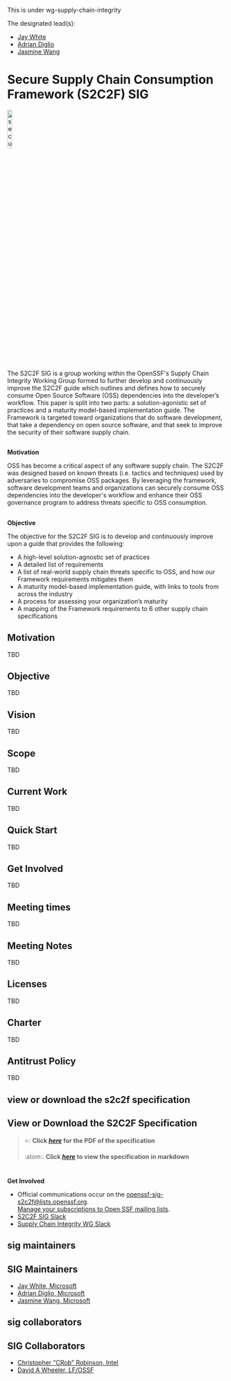 This is under wg-supply-chain-integrity


The designated lead(s):
- [Jay White](https://github.com/camaleon2016)
- [Adrian Diglio](https://github.com/adriandiglio)
- [Jasmine Wang](https://github.com/jasminewang0)

# Secure Supply Chain Consumption Framework (S2C2F) SIG

<img alt="secure package icon" src="images/secure-package-icon.png" width=15%>

The S2C2F SIG is a group working within the OpenSSF's Supply Chain Integrity Working Group formed to further develop and continuously improve the S2C2F guide which outlines and defines how to securely consume Open Source Software (OSS) dependencies into the developer’s workflow. This paper is split into two parts: a solution-agonistic set of practices and a maturity model-based implementation guide. The Framework is targeted toward organizations that do software development, that take a dependency on open source software, and that seek to improve the security of their software supply chain.


## 
**Motivation**

OSS has become a critical aspect of any software supply chain. The S2C2F was designed based on known threats (i.e. tactics and techniques) used by adversaries to compromise OSS packages. By leveraging the framework, software development teams and organizations can securely consume OSS dependencies into the developer's workflow and enhance their OSS governance program to address threats specific to OSS consumption.


## 
**Objective**

The objective for the S2C2F SIG is to develop and continuously improve upon a guide that provides the following:

* A high-level solution-agnostic set of practices 
* A detailed list of requirements 
* A list of real-world supply chain threats specific to OSS, and how our Framework requirements mitigates them 
* A maturity model-based implementation guide, with links to tools from across the industry 
* A process for assessing your organization’s maturity 
* A mapping of the Framework requirements to 6 other supply chain specifications 


##

## Motivation

TBD

## Objective

TBD

## Vision

TBD

## Scope

TBD

## Current Work

TBD

## Quick Start

TBD

## Get Involved

TBD

## Meeting times

TBD

## Meeting Notes

TBD

## Licenses

TBD

## Charter

TBD

## Antitrust Policy

TBD

## view or download the s2c2f specification

## View or Download the S2C2F Specification

> ⭐: **Click
> _[here](./specification/Secure_Supply_Chain_Consumption_Framework_(S2C2F).pdf)_ for the PDF of the specification**
> 
> :atom:: **Click _[here](./specification/framework.md)_ to view the specification in markdown**

# 
**Get Involved**

*   Official communications occur on the [openssf-sig-s2c2f@lists.openssf.org](https://lists.openssf.org/g/openssf-sig-s2c2f).  \
[Manage your subscriptions to Open SSF mailing lists](https://lists.openssf.org/g/main/subgroups).
*   [S2C2F SIG Slack](https://openssf.slack.com/archives/C03THTH3RSM)
*   [Supply Chain Integrity WG Slack](https://openssf.slack.com/archives/C01A1MA7A1K)

## sig maintainers

## SIG Maintainers
- [Jay White, Microsoft](https://github.com/camaleon2016)
- [Adrian Diglio, Microsoft](https://github.com/adriandiglio)
- [Jasmine Wang, Microsoft](https://github.com/jasminewang0)

## sig collaborators

## SIG Collaborators
- [Christopher "CRob" Robinson, Intel](https://github.com/SecurityCRob)
- [David A Wheeler, LF/OSSF](https://github.com/david-a-wheeler)